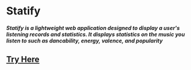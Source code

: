 # Statify
##### Statify is a lightweight web application designed to display a user's listening records and statistics. It displays statistics on the music you listen to such as dancability, energy, valence, and popularity

## [Try Here](http://127.0.0.1:5000/)
